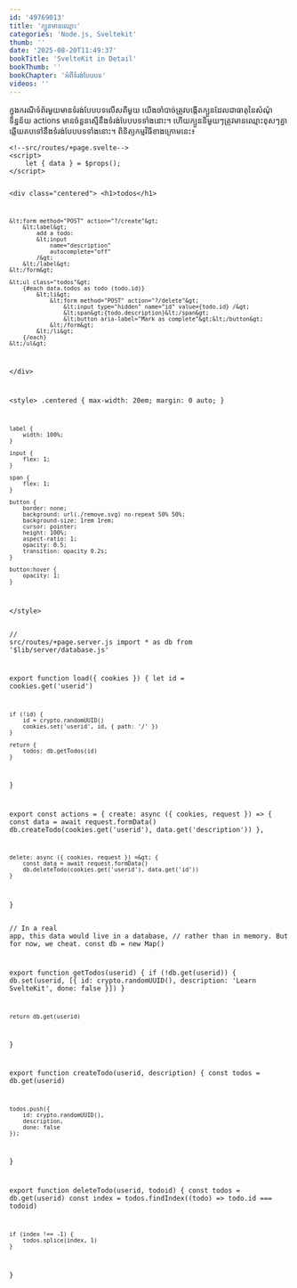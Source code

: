 ```yaml
---
id: '49769013'
title: 'ក្បួន​មាន​ឈ្មោះ'
categories: 'Node.js, Sveltekit'
thumb: ''
date: '2025-08-20T11:49:37'
bookTitle: 'SvelteKit in Detail'
bookThumb: ''
bookChapter: 'អំពី​ទំរង់​បែបបទ'
videos: ''
---
```

<p>ក្នុង​ករណី​ទំព័រ​មួយ​មាន​ទំរង់​បែបបទ​លើស​ពី​មួយ យើង​ចាំបាច់​ត្រូវ​បង្កើត​ក្បួន​ដែល​ជា​ធាតុ​នៃ​សំណុំ​ទិន្នន័យ actions មាន​ចំនួន​ស្មើ​នឹង​ទំរង់​បែបបទ​ទាំងនោះ​។ ហើយ​ក្បួន​និមួយ​ៗ​ត្រូវ​មាន​ឈ្មោះ​ខុស​ៗ​គ្នាឆ្លើយ​តប​ទៅ​នឹង​ទំរង់​បែបបទ​ទាំងនោះ​។ ពិនិត្យ​កម្មវិធី​ខាង​ក្រោម​នេះ៖</p><pre><code class="svelte">&lt;!--src/routes/+page.svelte--&gt;
&lt;script&gt;
    let { data } = $props();
&lt;/script&gt;

&lt;div class="centered"&gt;
    &lt;h1&gt;todos&lt;/h1&gt;

    &lt;form method="POST" action="?/create"&gt;
        &lt;label&gt;
            add a todo:
            &lt;input
                name="description"
                autocomplete="off"
            /&gt;
        &lt;/label&gt;
    &lt;/form&gt;

    &lt;ul class="todos"&gt;
        {#each data.todos as todo (todo.id)}
            &lt;li&gt;
                &lt;form method="POST" action="?/delete"&gt;
                    &lt;input type="hidden" name="id" value={todo.id} /&gt;
                    &lt;span&gt;{todo.description}&lt;/span&gt;
                    &lt;button aria-label="Mark as complete"&gt;&lt;/button&gt;
                &lt;/form&gt;
            &lt;/li&gt;
        {/each}
    &lt;/ul&gt;
&lt;/div&gt;

&lt;style&gt;
    .centered {
        max-width: 20em;
        margin: 0 auto;
    }

    label {
        width: 100%;
    }

    input {
        flex: 1;
    }

    span {
        flex: 1;
    }

    button {
        border: none;
        background: url(./remove.svg) no-repeat 50% 50%;
        background-size: 1rem 1rem;
        cursor: pointer;
        height: 100%;
        aspect-ratio: 1;
        opacity: 0.5;
        transition: opacity 0.2s;
    }

    button:hover {
        opacity: 1;
    }

&lt;/style&gt;</code></pre><pre><code class="js javascript js-code">// src/routes/+page.server.js
import * as db from '$lib/server/database.js'

export function load({ cookies }) {
	let id = cookies.get('userid')

	if (!id) {
		id = crypto.randomUUID()
		cookies.set('userid', id, { path: '/' })
	}

	return {
		todos: db.getTodos(id)
	}
}

export const actions = {
	create: async ({ cookies, request }) =&gt; {
		const data = await request.formData()
		db.createTodo(cookies.get('userid'), data.get('description'))
	},

	delete: async ({ cookies, request }) =&gt; {
		const data = await request.formData()
		db.deleteTodo(cookies.get('userid'), data.get('id'))
	}
}
</code></pre><pre><code class="js javascript js-code">// In a real app, this data would live in a database,
// rather than in memory. But for now, we cheat.
const db = new Map()

export function getTodos(userid) {
	if (!db.get(userid)) {
		db.set(userid, [{
			id: crypto.randomUUID(),
			description: 'Learn SvelteKit',
			done: false
		}])
	}

	return db.get(userid)
}

export function createTodo(userid, description) {
	const todos = db.get(userid)

	todos.push({
		id: crypto.randomUUID(),
		description,
		done: false
	});
}

export function deleteTodo(userid, todoid) {
	const todos = db.get(userid)
	const index = todos.findIndex((todo) =&gt; todo.id === todoid)

	if (index !== -1) {
		todos.splice(index, 1)
	}
}
</code></pre>